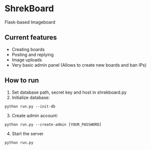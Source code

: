 # ShrekBoard
Flask-based Imageboard
## Current features
- Creating boards
- Posting and replying
- Image uploads
- Very basic admin panel (Allows to create new boards and ban IPs)
## How to run
1. Set database path, secret key and host in shrekboard.py
2. Initialize database:
```
python run.py --init-db
```
3. Create admin account:
```
python run.py --create-admin [YOUR_PASSWORD]
```
4. Start the server
```
python run.py
```
